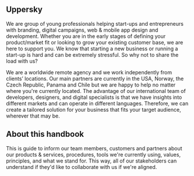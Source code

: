 ## Uppersky

We are group of young professionals helping start-ups and entrepreneurs with branding, digital campaigns, web  &  mobile app design and development. Whether you are in the early stages of defining your product/market fit or looking to grow your existing customer base, we are here to support you. We know that starting a new business or running a start-up is hard and can be extremely stressful. So why not to share the load with us?

We are a worldwide remote agency and we work independently from clients’ locations. Our main partners are currently in the USA, Norway, the Czech Republic, Panama and Chile but we are happy to help no matter where you're currently located. The advantage of our international team of developers, designers, and digital specialists is that we have insights into different markets and can operate in different languages. Therefore, we can create a tailored solution for your business that fits your target audience, wherever that may be.

## About this handbook

This is guide to inform our team members, customers and partners about our products & services, procedures, tools we're currently using, values, principles, and what we stand for. This way, all of our stakeholders can understand if they'd like to collaborate with us if we're aligned.
